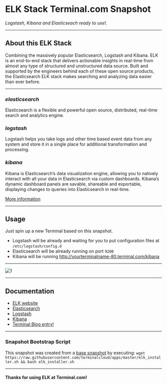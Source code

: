 # **ELK Stack** Terminal.com Snapshot

*Logstash, Kibana and Elasticseach ready to use!.*

---

## About this ELK Stack

Combining the massively popular Elasticsearch, Logstash and Kibana. 
ELK is an end-to-end stack that delivers actionable insights in real-time from almost any type of structured and unstructured data source. 
Built and supported by the engineers behind each of these open source products, the Elasticsearch ELK stack makes searching and analyzing data easier than ever before.

---

### ***elasticsearch***
Elasticsearch is a flexible and powerful open source, distributed, real-time search and analytics engine. 

### ***logstash***
Logstash helps you take logs and other time based event data from any system and store it in a single place for additional transformation and processing.

### ***kibana***
Kibana is Elasticsearch’s data visualization engine, allowing you to natively interact with all your data in Elasticsearch via custom dashboards. 
Kibana’s dynamic dashboard panels are savable, shareable and exportable, displaying changes to queries into Elasticsearch in real-time. 


[More information](http://www.elasticsearch.org/overview/)


---

## Usage

Just spin up a new Terminal based on this snapshot.

- Logstash will be already and waiting for you to put configuration files at `/etc/logstash/config.d`
- Elasticsearch will be already running on port `9200`
- Kibana will be running http://yourterminalname-80.terminal.com/kibana


---

![1](http://i.imgur.com/MFJ86MQ.png)

---

## Documentation

- [ELK website](http://www.elasticsearch.org/)
- [Elasticsearch](http://www.elasticsearch.org/overview/elasticsearch/)
- [Logstash](http://www.elasticsearch.org/overview/logstash)
- [Kibana](http://www.elasticsearch.org/overview/kibana)
- [Terminal Blog entry!](https://blog.terminal.com/elk-for-log-analysis)

---

### Snapshot Bootstrap Script

This snapshot was created from a [base snapshot](https://www.terminal.com/tiny/FzpHiTXG1K) by executing:
`wget https://raw.githubusercontent.com/terminalcloud/apps/master/elk_installer.sh && bash elk_installer.sh`

---

#### Thanks for using ELK at Terminal.com!
